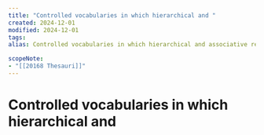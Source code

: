 ```yaml
---
title: "Controlled vocabularies in which hierarchical and "
created: 2024-12-01
modified: 2024-12-01
tags: 
alias: Controlled vocabularies in which hierarchical and associative relationships among terms are made explicit.

scopeNote:
- "[[20168 Thesauri]]"
---
```

# Controlled vocabularies in which hierarchical and
